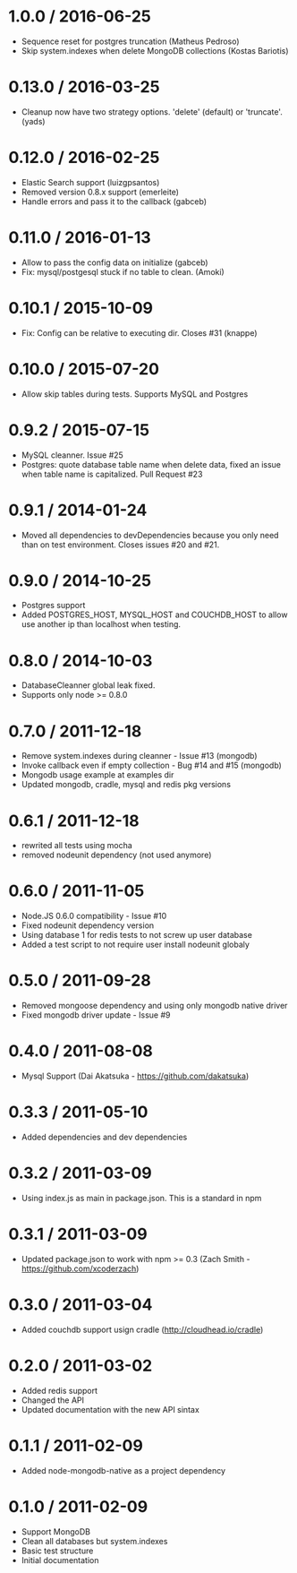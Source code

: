 1.0.0 / 2016-06-25
==================

  * Sequence reset for postgres truncation (Matheus Pedroso)
  * Skip system.indexes when delete MongoDB collections (Kostas Bariotis)

0.13.0 / 2016-03-25
==================

  * Cleanup now have two strategy options. 'delete' (default) or 'truncate'. (yads)

0.12.0 / 2016-02-25
==================

  * Elastic Search support (luizgpsantos)
  * Removed version 0.8.x support (emerleite)
  * Handle errors and pass it to the callback (gabceb)

0.11.0 / 2016-01-13
==================

  * Allow to pass the config data on initialize (gabceb)
  * Fix: mysql/postgesql stuck if no table to clean. (Amoki)

0.10.1 / 2015-10-09
==================

  * Fix: Config can be relative to executing dir. Closes #31 (knappe)

0.10.0 / 2015-07-20
==================

  * Allow skip tables during tests. Supports MySQL and Postgres

0.9.2 / 2015-07-15
==================

  * MySQL cleanner. Issue #25
  * Postgres: quote database table name when delete data, fixed an issue when table name is capitalized. Pull Request #23

0.9.1 / 2014-01-24
==================

  * Moved all dependencies to devDependencies because you only need than on test environment. Closes issues #20 and #21.

0.9.0 / 2014-10-25
==================

  * Postgres support
  * Added POSTGRES_HOST, MYSQL_HOST and COUCHDB_HOST to allow use another ip than localhost when testing.

0.8.0 / 2014-10-03
==================

  * DatabaseCleanner global leak fixed.
  * Supports only node >= 0.8.0

0.7.0 / 2011-12-18
==================
  * Remove system.indexes during cleanner - Issue #13 (mongodb)
  * Invoke callback even if empty collection - Bug #14 and #15 (mongodb)
  * Mongodb usage example at examples dir
  * Updated mongodb, cradle, mysql and redis pkg versions

0.6.1 / 2011-12-18
==================
  * rewrited all tests using mocha
  * removed nodeunit dependency (not used anymore)

0.6.0 / 2011-11-05
==================
  * Node.JS 0.6.0 compatibility - Issue #10
  * Fixed nodeunit dependency version
  * Using database 1 for redis tests to not screw up user database
  * Added a test script to not require user install nodeunit globaly

0.5.0 / 2011-09-28
==================
  * Removed mongoose dependency and using only mongodb native driver
  * Fixed mongodb driver update - Issue #9

0.4.0 / 2011-08-08
==================

  * Mysql Support (Dai Akatsuka - https://github.com/dakatsuka)

0.3.3 / 2011-05-10
==================

  * Added dependencies and dev dependencies

0.3.2 / 2011-03-09
==================

  * Using index.js as main in package.json. This is a standard in npm

0.3.1 / 2011-03-09
==================

  * Updated package.json to work with npm >= 0.3 (Zach Smith - https://github.com/xcoderzach)

0.3.0 / 2011-03-04
==================

  * Added couchdb support usign cradle (http://cloudhead.io/cradle)

0.2.0 / 2011-03-02
==================

  * Added redis support
  * Changed the API
  * Updated documentation with the new API sintax

0.1.1 / 2011-02-09
==================

  * Added node-mongodb-native as a project dependency

0.1.0 / 2011-02-09
==================

  * Support MongoDB
  * Clean all databases but system.indexes
  * Basic test structure
  * Initial documentation
